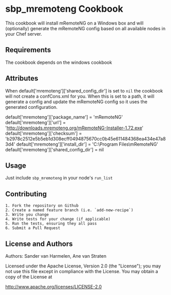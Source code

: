 sbp_mremoteng Cookbook
======================
This cookbook will install mRemoteNG on a Windows box and will (optionally) generate the mRemoteNG config based on all available nodes in your Chef server.


Requirements
------------
The cookbook depends on the windows cookbook


Attributes
----------
When default['mremoteng']['shared_config_dir'] is set to `nil` the cookbook will not create a confCons.xml for you. When this is set to a path, it will generate a config and update the mRemoteNG config so it uses the generated configuration.

default['mremoteng']['package_name']      = 'mRemoteNG'
default['mremoteng']['url']               = 'http://downloads.mremoteng.org/mRemoteNG-Installer-1.72.exe'
default['mremoteng']['checksum']          = 'b2978c2512e5b5eb1d308ecff0494875670cc0b45e611484368ea434e47a83d4'
default['mremoteng']['install_dir']       = 'C:\Program Files\mRemoteNG'
default['mremoteng']['shared_config_dir'] = nil


Usage
-----
Just include `sbp_mremoteng` in your node's `run_list`


Contributing
------------
	1. Fork the repository on Github
	2. Create a named feature branch (i.e. `add-new-recipe`)
	3. Write you change
	4. Write tests for your change (if applicable)
	5. Run the tests, ensuring they all pass
	6. Submit a Pull Request


License and Authors
-------------------
Authors: Sander van Harmelen, Ane van Straten

Licensed under the Apache License, Version 2.0 (the "License"); you may not use this file except in compliance with the License. You may obtain a copy of the License at

http://www.apache.org/licenses/LICENSE-2.0
